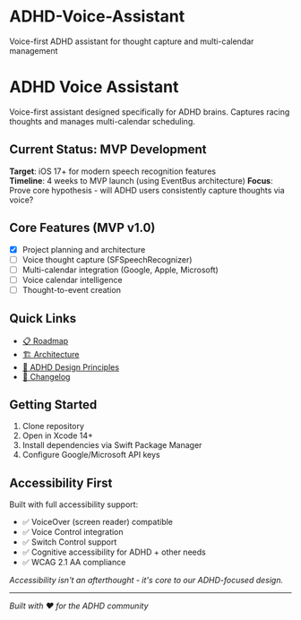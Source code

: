 # ADHD-Voice-Assistant
Voice-first ADHD assistant for thought capture and multi-calendar management
# ADHD Voice Assistant

Voice-first assistant designed specifically for ADHD brains. Captures racing thoughts and manages multi-calendar scheduling.

## Current Status: MVP Development

**Target**: iOS 17+ for modern speech recognition features  
**Timeline**: 4 weeks to MVP launch (using EventBus architecture)
**Focus**: Prove core hypothesis - will ADHD users consistently capture thoughts via voice?

## Core Features (MVP v1.0)
- [x] Project planning and architecture
- [ ] Voice thought capture (SFSpeechRecognizer)
- [ ] Multi-calendar integration (Google, Apple, Microsoft)
- [ ] Voice calendar intelligence
- [ ] Thought-to-event creation

## Quick Links
- [📋 Roadmap](docs/roadmap.md)
- [🏗️ Architecture](docs/technical-architecture.md) 
- [🧠 ADHD Design Principles](docs/adhd-design-principles.md)
- [📝 Changelog](CHANGELOG.md)

## Getting Started
1. Clone repository
2. Open in Xcode 14+
3. Install dependencies via Swift Package Manager
4. Configure Google/Microsoft API keys

## Accessibility First

Built with full accessibility support:
- ✅ VoiceOver (screen reader) compatible
- ✅ Voice Control integration  
- ✅ Switch Control support
- ✅ Cognitive accessibility for ADHD + other needs
- ✅ WCAG 2.1 AA compliance

*Accessibility isn't an afterthought - it's core to our ADHD-focused design.*


---
*Built with ❤️ for the ADHD community*
